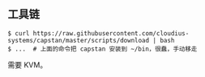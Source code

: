 ## 工具链

```shell
$ curl https://raw.githubusercontent.com/cloudius-systems/capstan/master/scripts/download | bash
$ ...  # 上面的命令把 capstan 安装到 ~/bin，很蠢，手动移走
```

需要 KVM。